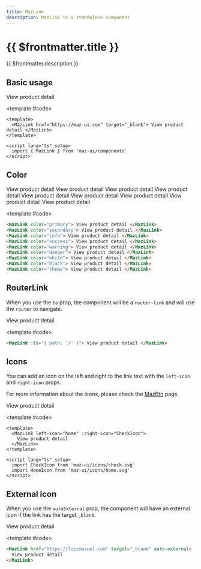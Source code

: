 ```yaml
---
title: MazLink
description: MazLink is a standalone component
---
```


# {{ $frontmatter.title }}

{{ $frontmatter.description }}

<!--@include: ./../.vitepress/mixins/getting-started.md-->

## Basic usage

<ComponentDemo>
  <MazLink href="https://maz-ui.com" target="_blank"> View product detail </MazLink>

  <template #code>

  ```vue
  <template>
    <MazLink href="https://maz-ui.com" target="_blank"> View product detail </MazLink>
  </template>

  <script lang="ts" setup>
    import { MazLink } from 'maz-ui/components'
  </script>
  ```

  </template>
</ComponentDemo>

## Color

<ComponentDemo>
  <div class="maz-flex maz-flex-col maz-gap-2 maz-justify-center">
    <MazLink color="primary"> View product detail </MazLink>
    <MazLink color="secondary"> View product detail </MazLink>
    <MazLink color="info"> View product detail </MazLink>
    <MazLink color="success"> View product detail </MazLink>
    <MazLink color="warning"> View product detail </MazLink>
    <MazLink color="danger"> View product detail </MazLink>
    <MazLink color="white"> View product detail </MazLink>
    <MazLink color="black"> View product detail </MazLink>
    <MazLink color="theme"> View product detail </MazLink>
  </div>

  <template #code>

  ```html
  <MazLink color="primary"> View product detail </MazLink>
  <MazLink color="secondary"> View product detail </MazLink>
  <MazLink color="info"> View product detail </MazLink>
  <MazLink color="success"> View product detail </MazLink>
  <MazLink color="warning"> View product detail </MazLink>
  <MazLink color="danger"> View product detail </MazLink>
  <MazLink color="white"> View product detail </MazLink>
  <MazLink color="black"> View product detail </MazLink>
  <MazLink color="theme"> View product detail </MazLink>
  ```

  </template>
</ComponentDemo>

## RouterLink

When you use the `to` prop, the component will be a `router-link` and will use the `router` to navigate.

<ComponentDemo>
  <MazLink :to="{ path: '/' }"> View product detail </MazLink>

  <template #code>

  ```html
  <MazLink :to="{ path: '/' }"> View product detail </MazLink>
  ```

  </template>
</ComponentDemo>

## Icons

You can add an icon on the left and right to the link text with the `left-icon` and `right-icon` props.

For more information about the icons, please check the [MazBtn](./maz-btn.md#icons) page.

<ComponentDemo>
  <MazLink left-icon="home" :right-icon="CheckIcon"> View product detail </MazLink>

  <template #code>

  ```vue
  <template>
    <MazLink left-icon="home" :right-icon="CheckIcon">
      View product detail
    </MazLink>
  </template>

  <script lang="ts" setup>
    import CheckIcon from 'maz-ui/icons/check.svg'
    import HomeIcon from 'maz-ui/icons/home.svg'
  </script>
  ```

  </template>
</ComponentDemo>

## External icon

When you use the `autoExternal` prop, the component will have an external icon if the link has the target `_blank`.

<ComponentDemo>
  <MazLink href="https://loicmazuel.com" target="_blank" auto-external> View product detail </MazLink>

  <template #code>

  ```html
  <MazLink href="https://loicmazuel.com" target="_blank" auto-external>
    View product detail
  </MazLink>
  ```

  </template>
</ComponentDemo>

<script setup lang="ts">
  import CheckIcon from 'maz-ui/icons/check.svg'
  import HomeIcon from 'maz-ui/icons/home.svg'
</script>
<!--@include: ./../.vitepress/generated-docs/maz-link.doc.md-->
